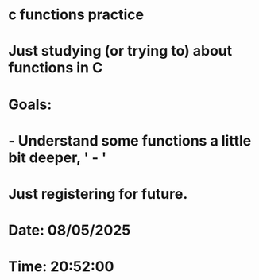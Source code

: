 # c functions practice 

# Just studying (or trying to) about functions in C

# Goals:
#  - Understand some functions a little bit deeper, ' - '


# Just registering for future.
# Date: 08/05/2025
# Time: 20:52:00
